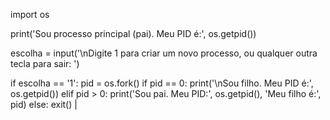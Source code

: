 import os

print('Sou processo principal (pai). Meu PID é:', os.getpid())

escolha = input('\nDigite 1 para criar um novo processo, ou qualquer outra tecla para sair: ')

if escolha == '1':
    pid = os.fork()
    if pid == 0:
        print('\nSou filho. Meu PID é:', os.getpid())
    elif pid > 0:
        print('Sou pai. Meu PID:', os.getpid(), 'Meu filho é:', pid)
else:
    exit()
| 
